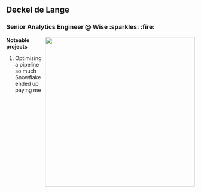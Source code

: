 <h2> Deckel de Lange </h2> 
<h3> Senior Analytics Engineer @ Wise :sparkles: :fire: </h3>


<img align='right' src='https://viralviralvideos.com/wp-content/uploads/2014/06/GIF-Hacker.gif' width='400'>

<b> Noteable projects </b>

1. Optimising a pipeline so much Snowflake ended up paying me
